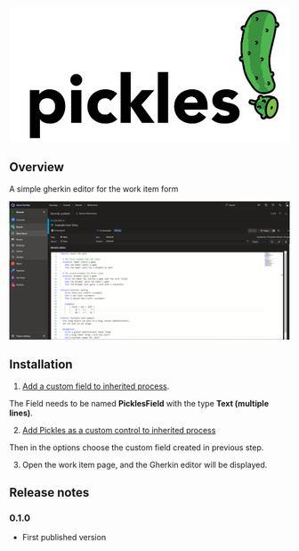 
![pickles logo](/img/pickles-banner.png)

## Overview
A simple gherkin editor for the work item form

![pickles logo](/img/screenshot-01.png)

## Installation

1. [Add a custom field to inherited process](https://docs.microsoft.com/en-us/azure/devops/organizations/settings/work/add-custom-field?view=azure-devops#add-a-field). 

The Field needs to be named **PicklesField** with the type **Text (multiple lines)**.

2. [Add Pickles as a custom control to inherited process](https://docs.microsoft.com/en-us/azure/devops/organizations/settings/work/custom-controls-process?view=azure-devops#add-a-field-level-contribution-or-custom-control)

Then in the options choose the custom field created in previous step.

3. Open the work item page, and the Gherkin editor will be displayed.


## Release notes

### 0.1.0

* First published version
